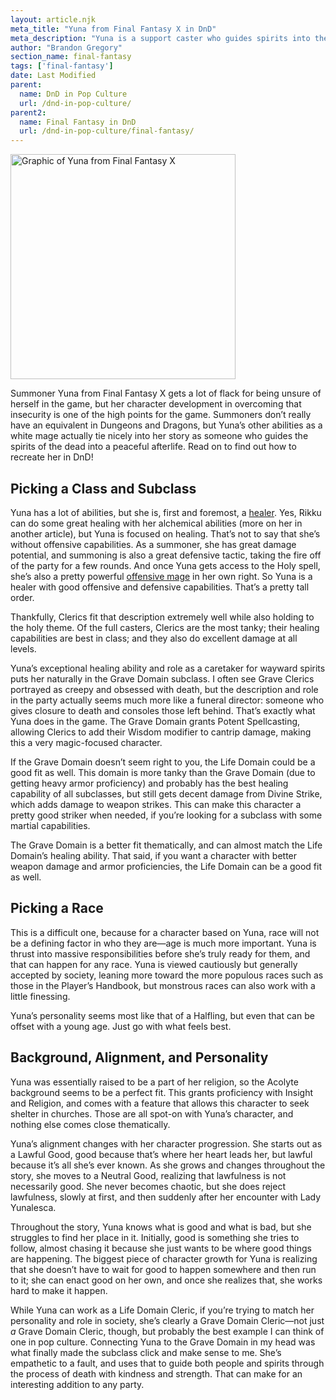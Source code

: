 ```yaml
---
layout: article.njk
meta_title: "Yuna from Final Fantasy X in DnD"
meta_description: "Yuna is a support caster who guides spirits into the afterlife and consoles their loved ones who are left behind. Is there an equivalent in DnD? Yes!"
author: "Brandon Gregory"
section_name: final-fantasy
tags: ['final-fantasy']
date: Last Modified
parent:
  name: DnD in Pop Culture
  url: /dnd-in-pop-culture/
parent2:
  name: Final Fantasy in DnD
  url: /dnd-in-pop-culture/final-fantasy/
---
```


<img
  src="/images/ff10-yuna-360.webp"
  srcset="/images/ff10-yuna-360.webp 360w,
          /images/ff10-yuna-768.webp 768w"
  sizes="(min-width: 768px) 384px,180px"
  alt="Graphic of Yuna from Final Fantasy X"
  class="tiny-hero"
  height="360" width="360" />

Summoner Yuna from Final Fantasy X gets a lot of flack for being unsure of herself in the game, but her character development in overcoming that insecurity is one of the high points for the game. Summoners don’t really have an equivalent in Dungeons and Dragons, but Yuna’s other abilities as a white mage actually tie nicely into her story as someone who guides the spirits of the dead into a peaceful afterlife. Read on to find out how to recreate her in DnD!


## Picking a Class and Subclass

Yuna has a lot of abilities, but she is, first and foremost, a [healer](/5e-build-guides/support-caster-builds/). Yes, Rikku can do some great healing with her alchemical abilities (more on her in another article), but Yuna is focused on healing. That’s not to say that she’s without offensive capabilities. As a summoner, she has great damage potential, and summoning is also a great defensive tactic, taking the fire off of the party for a few rounds. And once Yuna gets access to the Holy spell, she’s also a pretty powerful [offensive mage](/5e-build-guides/blaster-caster-builds/) in her own right. So Yuna is a healer with good offensive and defensive capabilities. That’s a pretty tall order.

Thankfully, Clerics fit that description extremely well while also holding to the holy theme. Of the full casters, Clerics are the most tanky; their healing capabilities are best in class; and they also do excellent damage at all levels.

Yuna’s exceptional healing ability and role as a caretaker for wayward spirits puts her naturally in the Grave Domain subclass. I often see Grave Clerics portrayed as creepy and obsessed with death, but the description and role in the party actually seems much more like a funeral director: someone who gives closure to death and consoles those left behind. That’s exactly what Yuna does in the game. The Grave Domain grants Potent Spellcasting, allowing Clerics to add their Wisdom modifier to cantrip damage, making this a very magic-focused character.

If the Grave Domain doesn’t seem right to you, the Life Domain could be a good fit as well. This domain is more tanky than the Grave Domain (due to getting heavy armor proficiency) and probably has the best healing capability of all subclasses, but still gets decent damage from Divine Strike, which adds damage to weapon strikes. This can make this character a pretty good striker when needed, if you’re looking for a subclass with some martial capabilities.

The Grave Domain is a better fit thematically, and can almost match the Life Domain’s healing ability. That said, if you want a character with better weapon damage and armor proficiencies, the Life Domain can be a good fit as well.


## Picking a Race

This is a difficult one, because for a character based on Yuna, race will not be a defining factor in who they are—age is much more important. Yuna is thrust into massive responsibilities before she’s truly ready for them, and that can happen for any race. Yuna is viewed cautiously but generally accepted by society, leaning more toward the more populous races such as those in the Player’s Handbook, but monstrous races can also work with a little finessing.

Yuna’s personality seems most like that of a Halfling, but even that can be offset with a young age. Just go with what feels best.


## Background, Alignment, and Personality

Yuna was essentially raised to be a part of her religion, so the Acolyte background seems to be a perfect fit. This grants proficiency with Insight and Religion, and comes with a feature that allows this character to seek shelter in churches. Those are all spot-on with Yuna’s character, and nothing else comes close thematically.

Yuna’s alignment changes with her character progression. She starts out as a Lawful Good, good because that’s where her heart leads her, but lawful because it’s all she’s ever known. As she grows and changes throughout the story, she moves to a Neutral Good, realizing that lawfulness is not necessarily good. She never becomes chaotic, but she does reject lawfulness, slowly at first, and then suddenly after her encounter with Lady Yunalesca.

Throughout the story, Yuna knows what is good and what is bad, but she struggles to find her place in it. Initially, good is something she tries to follow, almost chasing it because she just wants to be where good things are happening. The biggest piece of character growth for Yuna is realizing that she doesn’t have to wait for good to happen somewhere and then run to it; she can enact good on her own, and once she realizes that, she works hard to make it happen.

While Yuna can work as a Life Domain Cleric, if you’re trying to match her personality and role in society, she’s clearly a Grave Domain Cleric—not just _a_ Grave Domain Cleric, though, but probably the best example I can think of one in pop culture. Connecting Yuna to the Grave Domain in my head was what finally made the subclass click and make sense to me. She’s empathetic to a fault, and uses that to guide both people and spirits through the process of death with kindness and strength. That can make for an interesting addition to any party.
